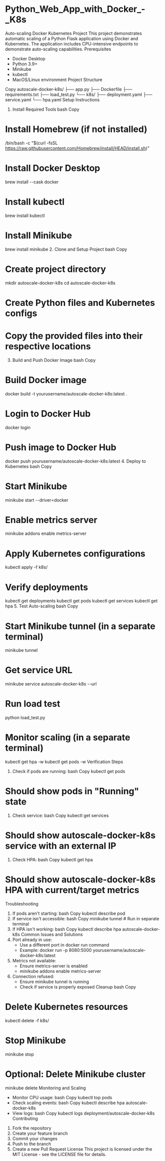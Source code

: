 # Python_Web_App_with_Docker_-_K8s
Auto-scaling Docker Kubernetes Project
This project demonstrates automatic scaling of a Python Flask application using Docker and Kubernetes. The application includes CPU-intensive endpoints to demonstrate auto-scaling capabilities.
Prerequisites
* Docker Desktop
* Python 3.9+
* Minikube
* kubectl
* MacOS/Linux environment
Project Structure

Copy
autoscale-docker-k8s/
├── app.py
├── Dockerfile
├── requirements.txt
├── load_test.py
└── k8s/
    ├── deployment.yaml
    ├── service.yaml
    └── hpa.yaml
Setup Instructions
1. Install Required Tools
bash
Copy
# Install Homebrew (if not installed)
/bin/bash -c "$(curl -fsSL https://raw.githubusercontent.com/Homebrew/install/HEAD/install.sh)"

# Install Docker Desktop
brew install --cask docker

# Install kubectl
brew install kubectl

# Install Minikube
brew install minikube
2. Clone and Setup Project
bash
Copy
# Create project directory
mkdir autoscale-docker-k8s
cd autoscale-docker-k8s

# Create Python files and Kubernetes configs
# Copy the provided files into their respective locations
3. Build and Push Docker Image
bash
Copy
# Build Docker image
docker build -t yourusername/autoscale-docker-k8s:latest .

# Login to Docker Hub
docker login

# Push image to Docker Hub
docker push yourusername/autoscale-docker-k8s:latest
4. Deploy to Kubernetes
bash
Copy
# Start Minikube
minikube start --driver=docker

# Enable metrics server
minikube addons enable metrics-server

# Apply Kubernetes configurations
kubectl apply -f k8s/

# Verify deployments
kubectl get deployments
kubectl get pods
kubectl get services
kubectl get hpa
5. Test Auto-scaling
bash
Copy
# Start Minikube tunnel (in a separate terminal)
minikube tunnel

# Get service URL
minikube service autoscale-docker-k8s --url

# Run load test
python load_test.py

# Monitor scaling (in a separate terminal)
kubectl get hpa -w
kubectl get pods -w
Verification Steps
1. Check if pods are running:
bash
Copy
kubectl get pods
# Should show pods in "Running" state
1. Check service:
bash
Copy
kubectl get services
# Should show autoscale-docker-k8s service with an external IP
1. Check HPA:
bash
Copy
kubectl get hpa
# Should show autoscale-docker-k8s HPA with current/target metrics
Troubleshooting
1. If pods aren't starting:
bash
Copy
kubectl describe pod <pod-name>
1. If service isn't accessible:
bash
Copy
minikube tunnel  # Run in separate terminal
1. If HPA isn't working:
bash
Copy
kubectl describe hpa autoscale-docker-k8s
Common Issues and Solutions
1. Port already in use:
    * Use a different port in docker run command
    * Example: docker run -p 8080:5000 yourusername/autoscale-docker-k8s:latest
2. Metrics not available:
    * Ensure metrics-server is enabled
    * minikube addons enable metrics-server
3. Connection refused:
    * Ensure minikube tunnel is running
    * Check if service is properly exposed
Cleanup
bash
Copy
# Delete Kubernetes resources
kubectl delete -f k8s/

# Stop Minikube
minikube stop

# Optional: Delete Minikube cluster
minikube delete
Monitoring and Scaling
* Monitor CPU usage:
bash
Copy
kubectl top pods
* Check scaling events:
bash
Copy
kubectl describe hpa autoscale-docker-k8s
* View logs:
bash
Copy
kubectl logs deployment/autoscale-docker-k8s
Contributing
1. Fork the repository
2. Create your feature branch
3. Commit your changes
4. Push to the branch
5. Create a new Pull Request
License
This project is licensed under the MIT License - see the LICENSE file for details.

